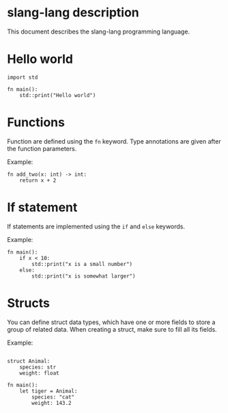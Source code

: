 # slang-lang description

This document describes the slang-lang programming
language.

# Hello world

```
import std

fn main():
    std::print("Hello world")

```

# Functions

Function are defined using the `fn` keyword.
Type annotations are given after the function
parameters.

Example:

```
fn add_two(x: int) -> int:
    return x + 2

```

# If statement

If statements are implemented using the `if` and `else` keywords.

Example:

```
fn main():
    if x < 10:
        std::print("x is a small number")
    else:
        std::print("x is somewhat larger")
```

# Structs

You can define struct data types, which have one
or more fields to store a group of related data.
When creating a struct, make sure to fill all its
fields.

Example:

```

struct Animal:
    species: str
    weight: float

fn main():
    let tiger = Animal:
        species: "cat"
        weight: 143.2

```
